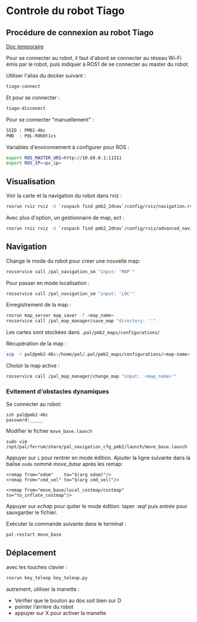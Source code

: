 # Controle du robot Tiago

## Procédure de connexion au robot Tiago

[Doc temporaire](https://docs.google.com/document/d/1pG6wYegVpr1ERmZFlUUp6Ur5FBW4FbInwJ-JJSAe6z4/edit#heading=h.rqqvuok4lc4l)

Pour se connecter au robot, il faut d'abord se connecter au réseau Wi-Fi émis par le robot, puis indiquer à ROS1 de se connecter au master du robot.

Utiliser l'alias du docker suivant :

```bash
tiago-connect
```

Et pour se connecter :

```bash
tiago-disconect
```

Pour se connecter "manuellement" :

```bash
SSID : PMB2-46c
PWD  : P@L-R0b0t1cs
```

Variables d'environnement à configurer pour ROS :

```bash
export ROS_MASTER_URI=http://10.68.0.1:11311
export ROS_IP=<pc_ip>
```

## Visualisation

Voir la carte et la navigation du robot dans rviz :

```bash
rosrun rviz rviz -d `rospack find pmb2_2dnav`/config/rviz/navigation.rviz
```

Avec plus d'option, un gestionnaire de map, ect :

```bash
rosrun rviz rviz -d `rospack find pmb2_2dnav`/config/rviz/advanced_navigation.rviz
```

## Navigation

Change le mode du robot pour creer une nouvelle map:

```bash
rosservice call /pal_navigation_sm "input: 'MAP'"
```

Pour passer en mode localisation :

```bash
rosservice call /pal_navigation_sm "input: 'LOC'"
```

Enregistrement de la map :

```bash
rosrun map_server map_saver -f <map_name>
rosservice call /pal_map_manager/save_map "directory: ''"
```

Les cartes sont stockées dans `.pal/pmb2_maps/configurations/`

Récupération de la map :

```bash
scp -r pal@pmb2-46c:/home/pal/.pal/pmb2_maps/configurations/<map-name> /path/to/destination
```

Choisir la map active :

```bash
rosservice call /pal_map_manager/change_map "input: '<map_name>'"
```

### Evitement d'obstacles dynamiques
Se connecter au robot:
```
ssh pal@pmb2-46c
password:_____
```
Modifier le fichier `move_base.launch`
```
sudo vim /opt/pal/ferrum/share/pal_navigation_cfg_pmb2/launch/move_base.launch
```
Appuyer sur `i` pour rentrer en mode édition.
Ajouter la ligne suivante dans la balise `node` nommé *move_base* après les remap:
```
<remap from="odom"    to="$(arg odom)"/>
<remap from="cmd_vel" to="$(arg cmd_vel)"/>
```
```
<remap from="move_base/local_costmap/costmap" to="to_inflate_costmap"/>
```
Appuyer sur *echap* pour quiter le mode édition. taper *:wq!* puis *entrée* pour sauvgarder le fichier.

Exécuter la commande suivante dans le terminal :  
```bash
pal-restart move_base
```

## Déplacement

avec les touches clavier :

```bash
rosrun key_teleop key_teleop.py
```

autrement, utiliser la manette :

* Vérifier que le bouton au dos soit bien sur D
* pointer l’arrière du robot
* appuyer sur X pour activer la manette
